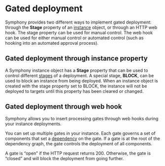 # Gated deployment

Symphony provides two different ways to implement gated deployment: through the **Stage** property of an [instance](../uom/instance.md) object, or through an HTTP web hook. The stage property can be used for manual control. The web hook can be used for either manual control or automated control (such as hooking into an automated approval process).

## Gated deployment through instance property

A Symphony instance object has a **Stage** property that can be used to control different [stages](../instance-management/instance-management.md#stages) of a deployment. A special stage, **BLOCK**, can be used to block an instance from being deployed. When an instance object is created with the stage property set to BLOCK, the instance will not be deployed to targets until this property has been cleared or changed.

## Gated deployment through web hook

Symphony allows you to insert processing gates through web hooks during your instance deployments.

<!--
For example, you can invoke an external approval process, as introduced in the [human approval](./human-approval.md) scenario. 
-->

You can set up multiple gates in your instance. Each gate governs a set of components that set a [dependency](../uom/solution.md#depedencies) on the gate. If a gate is at the root of the dependency graph, the gate controls the deployment of all components.

A gate is “open” if the HTTP request returns 200. Otherwise, the gate is “closed” and will block the deployment from going further.
